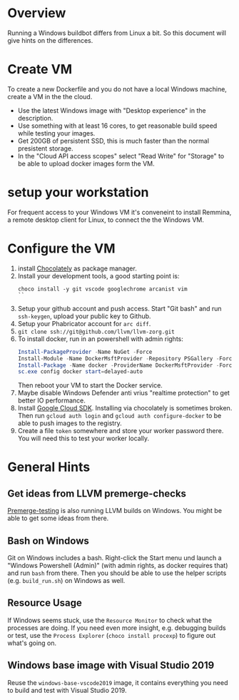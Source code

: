# Overview

Running a Windows buildbot differs from Linux a bit. So this document will give 
hints on the differences.

# Create VM
To create a new Dockerfile and you do not have a local Windows machine, create 
a VM in the the cloud.

* Use the latest Windows image with "Desktop experience" in the description.
* Use something with at least 16 cores, to get reasonable build speed while 
  testing your images.
* Get 200GB of persistent SSD, this is much faster than the normal presistent 
  storage.
* In the "Cloud API access scopes" select "Read Write" for "Storage" to be able
  to upload docker images form the VM.

# setup your workstation
For frequent access to your Windows VM it's conveneint to install Remmina, a 
remote desktop client for Linux, to connect the the Windows VM. 

# Configure the VM
1. install [Chocolately](https://chocolatey.org/docs/installation) as package 
   manager.
1. Install your development tools, a good starting point is:
    ```
    choco install -y git vscode googlechrome arcanist vim
    ``
1. Setup your github account and push access. Start "Git bash" and run 
   `ssh-keygen`, upload your public key to Github.
1. Setup your Phabricator account for `arc diff`.
1. `git clone ssh://git@github.com/llvm/llvm-zorg.git`
1. To install docker, run in an powershell with admin rights:
    ```powershell
    Install-PackageProvider -Name NuGet -Force
    Install-Module -Name DockerMsftProvider -Repository PSGallery -Force
    Install-Package -Name docker -ProviderName DockerMsftProvider -Force
    sc.exe config docker start=delayed-auto
    ```
    Then reboot your VM to start the Docker service.
1. Maybe disable Windows Defender anti vrius "realtime protection" to get better
   IO performance.
1. Install [Google Cloud SDK](https://cloud.google.com/sdk/install). Installing
   via chocolately is sometimes broken. Then run `gcloud auth login` and 
   `gcloud auth configure-docker` to be able to push images to the registry.
1. Create a file `token` somewhere and store your worker password there. You 
   will need this to test your worker locally.

# General Hints

## Get ideas from LLVM premerge-checks
[Premerge-testing](https://github.com/google/llvm-premerge-checks/) is also 
running LLVM builds on Windows. You might be able to get some ideas from there.

## Bash on Windows
Git on Windows includes a bash. Right-click the Start menu und launch a
"Windows Powershell (Admin)" (with admin rights, as docker requires that) and 
run `bash` from there. Then you should be able to use the helper scripts 
(e.g. `build_run.sh`) on Windows as well.

## Resource Usage
If Windows seems stuck, use the `Resource Monitor` to check what the processes
are doing. If you need even more insight, e.g. debugging builds or test, use the
`Process Explorer` (`choco install procexp`) to figure out what's going on.

## Windows base image with Visual Studio 2019
Reuse the `windows-base-vscode2019` image, it contains everything you need to
build and test with Visual Studio 2019.
